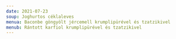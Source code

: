 ```yaml
---
date: 2021-07-23
soup: Joghurtos céklaleves
menua: Baconbe göngyölt jércemell krumplipürével és tzatzikivel
menub: Rántott karfiol krumplipürével és tzatzikivel
---
```

